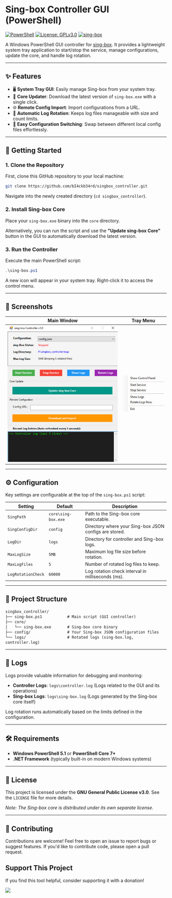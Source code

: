 # Sing-box Controller GUI (PowerShell)

[![PowerShell](https://img.shields.io/badge/PowerShell-%3E%3D5.1-blue.svg)](https://learn.microsoft.com/powershell/)
[![License: GPLv3.0](https://img.shields.io/badge/License-GPLv3.0-green.svg)](LICENSE)
[![sing-box](https://img.shields.io/badge/sing--box-latest-orange.svg)](https://github.com/SagerNet/sing-box)


A Windows PowerShell GUI controller for [sing-box](https://github.com/SagerNet/sing-box). It provides a lightweight system tray application to start/stop the service, manage configurations, update the core, and handle log rotation.

-----

## ✨ Features

  - 🖥️ **System Tray GUI**: Easily manage Sing-box from your system tray.
  - 🔄 **Core Updater**: Download the latest version of `sing-box.exe` with a single click.
  - 🌐 **Remote Config Import**: Import configurations from a URL.
  - 📝 **Automatic Log Rotation**: Keeps log files manageable with size and count limits.
  - 📂 **Easy Configuration Switching**: Swap between different local config files effortlessly.

-----

## 🚀 Getting Started

### 1\. Clone the Repository

First, clone this GitHub repository to your local machine:

```sh
git clone https://github.com/bI4ckb34rd/singbox_controller.git
```

Navigate into the newly created directory (`cd singbox_controller`).

### 2\. Install Sing-box Core

Place your `sing-box.exe` binary into the `core` directory.

Alternatively, you can run the script and use the **"Update sing-box Core"** button in the GUI to automatically download the latest version.

### 3\. Run the Controller

Execute the main PowerShell script:

```powershell
.\sing-box.ps1
```

A new icon will appear in your system tray. Right-click it to access the control menu.

-----

## 📸 Screenshots

| Main Window | Tray Menu |
|-------------|-----------|
| ![Main Window](docs/screenshot-main.jpg) | ![Tray Menu](docs/screenshot-tray.jpg) |

-----

## ⚙️ Configuration

Key settings are configurable at the top of the `sing-box.ps1` script:

| Setting            | Default             | Description                                          |
|--------------------|---------------------|------------------------------------------------------|
| `SingPath`         | `core\sing-box.exe` | Path to the Sing-box core executable.                |
| `SingConfigDir`    | `config`            | Directory where your Sing-box JSON configs are stored. |
| `LogDir`           | `logs`              | Directory for controller and Sing-box logs.          |
| `MaxLogSize`       | `5MB`               | Maximum log file size before rotation.               |
| `MaxLogFiles`      | `5`                 | Number of rotated log files to keep.                 |
| `LogRotationCheck` | `60000`             | Log rotation check interval in milliseconds (ms).    |

-----

## 📂 Project Structure

```
singbox_controller/
├── sing-box.ps1           # Main script (GUI controller)
├── core/
│   └── sing-box.exe       # Sing-box core binary
├── config/                # Your Sing-box JSON configuration files
└── logs/                  # Rotated logs (sing-box.log, controller.log)
```

-----

## 📝 Logs

Logs provide valuable information for debugging and monitoring:

  - **Controller Logs**: `logs\controller.log` (Logs related to the GUI and its operations)
  - **Sing-box Logs**: `logs\sing-box.log` (Logs generated by the Sing-box core itself)

Log rotation runs automatically based on the limits defined in the configuration.

-----

## 🛠 Requirements

  - **Windows PowerShell 5.1** or **PowerShell Core 7+**
  - **.NET Framework** (typically built-in on modern Windows systems)

-----

## 📜 License

This project is licensed under the **GNU General Public License v3.0**. See the `LICENSE` file for more details.

*Note: The Sing-box core is distributed under its own separate license.*

-----

## 📣 Contributing

Contributions are welcome\! Feel free to open an issue to report bugs or suggest features. If you'd like to contribute code, please open a pull request.

## Support This Project

If you find this tool helpful, consider supporting it with a donation!

<a href="https://github.com/bI4ckb34rd/donate/blob/main/README.md" alt="Donate shield">
  <img src="https://img.shields.io/badge/-Donate-red?logo=undertale" />
</a>
